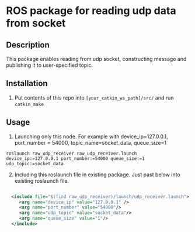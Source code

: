 # ROS package for reading udp data from socket

## Description
This package enables reading from udp socket, constructing message and publishing it to user-specified topic.
## Installation

1. Put contents of this repo into `[your_catkin_ws_path]/src/` and run `catkin_make`

## Usage

1. Launching only this node. For example with device_ip=127.0.0.1, port_number = 54000, topic_name=socket_data, queue_size=1
```shell
roslaunch raw_udp_receiver raw_udp_receiver.launch device_ip:=127.0.0.1 port_number:=54000 queue_size:=1 udp_topic:=socket_data
```
2. Including this roslaunch file in existing package. Just past below into existing roslaunch file.
```xml

  <include file="$(find raw_udp_receiver)/launch/udp_receiver.launch">
     <arg name="device_ip" value="127.0.0.1" />
     <arg name="port_number" value="54000"/>
     <arg name="udp_topic" value="socket_data"/>
     <arg name="queue_size" value="1"/>
  </include>
```